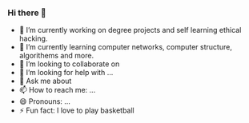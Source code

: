 ### Hi there 👋


- 🔭 I’m currently working on degree projects and self learning ethical hacking.
- 🌱 I’m currently learning computer networks, computer structure, algorithems and more.
- 👯 I’m looking to collaborate on 
- 🤔 I’m looking for help with ...
- 💬 Ask me about 
- 📫 How to reach me: ...
- 😄 Pronouns: ...
- ⚡ Fun fact: I love to play basketball
